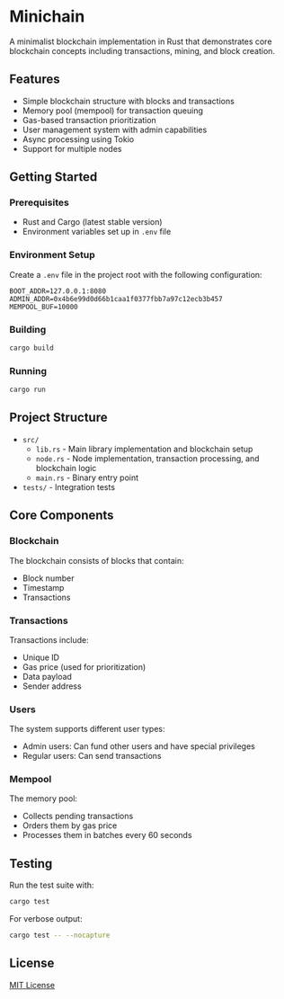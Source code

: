 # Minichain

A minimalist blockchain implementation in Rust that demonstrates core blockchain concepts including transactions, mining, and block creation.

## Features

- Simple blockchain structure with blocks and transactions
- Memory pool (mempool) for transaction queuing
- Gas-based transaction prioritization
- User management system with admin capabilities
- Async processing using Tokio
- Support for multiple nodes

## Getting Started

### Prerequisites

- Rust and Cargo (latest stable version)
- Environment variables set up in `.env` file

### Environment Setup

Create a `.env` file in the project root with the following configuration:

```env
BOOT_ADDR=127.0.0.1:8080
ADMIN_ADDR=0x4b6e99d0d66b1caa1f0377fbb7a97c12ecb3b457
MEMPOOL_BUF=10000
```

### Building

```bash
cargo build
```

### Running

```bash
cargo run
```

## Project Structure

- `src/`
  - `lib.rs` - Main library implementation and blockchain setup
  - `node.rs` - Node implementation, transaction processing, and blockchain logic
  - `main.rs` - Binary entry point
- `tests/` - Integration tests

## Core Components

### Blockchain

The blockchain consists of blocks that contain:
- Block number
- Timestamp
- Transactions

### Transactions

Transactions include:
- Unique ID
- Gas price (used for prioritization)
- Data payload
- Sender address

### Users

The system supports different user types:
- Admin users: Can fund other users and have special privileges
- Regular users: Can send transactions

### Mempool

The memory pool:
- Collects pending transactions
- Orders them by gas price
- Processes them in batches every 60 seconds

## Testing

Run the test suite with:

```bash
cargo test
```

For verbose output:

```bash
cargo test -- --nocapture
```

## License

[MIT License](LICENSE)